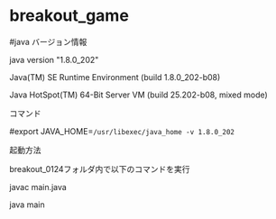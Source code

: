 # breakout_game
#java バージョン情報

java version "1.8.0_202"

Java(TM) SE Runtime Environment (build 1.8.0_202-b08)

Java HotSpot(TM) 64-Bit Server VM (build 25.202-b08, mixed mode)

コマンド

#export JAVA_HOME=`/usr/libexec/java_home -v 1.8.0_202`


起動方法

breakout_0124フォルダ内で以下のコマンドを実行

javac main.java

java main
